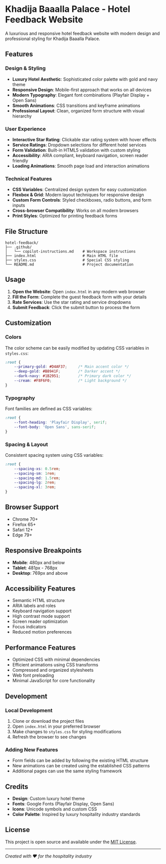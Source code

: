 # Khadija Baaalla Palace - Hotel Feedback Website

A luxurious and responsive hotel feedback website with modern design and professional styling for Khadija Baaalla Palace.

## Features

### Design & Styling
- **Luxury Hotel Aesthetic**: Sophisticated color palette with gold and navy theme
- **Responsive Design**: Mobile-first approach that works on all devices
- **Modern Typography**: Elegant font combinations (Playfair Display + Open Sans)
- **Smooth Animations**: CSS transitions and keyframe animations
- **Professional Layout**: Clean, organized form structure with visual hierarchy

### User Experience
- **Interactive Star Rating**: Clickable star rating system with hover effects
- **Service Ratings**: Dropdown selections for different hotel services
- **Form Validation**: Built-in HTML5 validation with custom styling
- **Accessibility**: ARIA compliant, keyboard navigation, screen reader friendly
- **Loading Animations**: Smooth page load and interaction animations

### Technical Features
- **CSS Variables**: Centralized design system for easy customization
- **Flexbox & Grid**: Modern layout techniques for responsive design
- **Custom Form Controls**: Styled checkboxes, radio buttons, and form inputs
- **Cross-browser Compatibility**: Works on all modern browsers
- **Print Styles**: Optimized for printing feedback forms

## File Structure

```
hotel-feedback/
├── .github/
│   └── copilot-instructions.md    # Workspace instructions
├── index.html                     # Main HTML file
├── styles.css                     # Special CSS styling
└── README.md                      # Project documentation
```

## Usage

1. **Open the Website**: Open `index.html` in any modern web browser
2. **Fill the Form**: Complete the guest feedback form with your details
3. **Rate Services**: Use the star rating and service dropdowns
4. **Submit Feedback**: Click the submit button to process the form

## Customization

### Colors
The color scheme can be easily modified by updating CSS variables in `styles.css`:

```css
:root {
    --primary-gold: #D4AF37;     /* Main accent color */
    --deep-gold: #B8941F;        /* Darker accent */
    --dark-navy: #1B2951;        /* Primary dark color */
    --cream: #F8F6F0;            /* Light background */
}
```

### Typography
Font families are defined as CSS variables:

```css
:root {
    --font-heading: 'Playfair Display', serif;
    --font-body: 'Open Sans', sans-serif;
}
```

### Spacing & Layout
Consistent spacing system using CSS variables:

```css
:root {
    --spacing-xs: 0.5rem;
    --spacing-sm: 1rem;
    --spacing-md: 1.5rem;
    --spacing-lg: 2rem;
    --spacing-xl: 3rem;
}
```

## Browser Support

- Chrome 70+
- Firefox 65+
- Safari 12+
- Edge 79+

## Responsive Breakpoints

- **Mobile**: 480px and below
- **Tablet**: 481px - 768px  
- **Desktop**: 769px and above

## Accessibility Features

- Semantic HTML structure
- ARIA labels and roles
- Keyboard navigation support
- High contrast mode support
- Screen reader optimization
- Focus indicators
- Reduced motion preferences

## Performance Features

- Optimized CSS with minimal dependencies
- Efficient animations using CSS transforms
- Compressed and organized stylesheets
- Web font preloading
- Minimal JavaScript for core functionality

## Development

### Local Development
1. Clone or download the project files
2. Open `index.html` in your preferred browser
3. Make changes to `styles.css` for styling modifications
4. Refresh the browser to see changes

### Adding New Features
- Form fields can be added by following the existing HTML structure
- New animations can be created using the established CSS patterns
- Additional pages can use the same styling framework

## Credits

- **Design**: Custom luxury hotel theme
- **Fonts**: Google Fonts (Playfair Display, Open Sans)
- **Icons**: Unicode symbols and custom CSS
- **Color Palette**: Inspired by luxury hospitality industry standards

## License

This project is open source and available under the [MIT License](LICENSE).

---

*Created with ❤️ for the hospitality industry*
